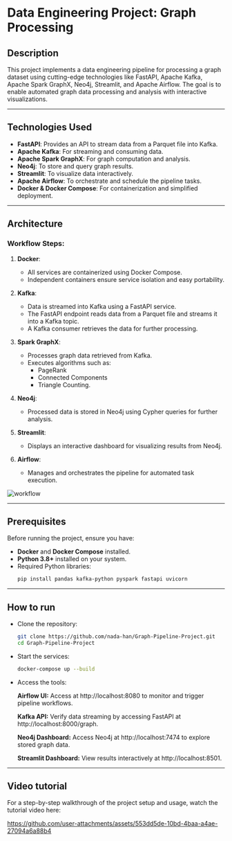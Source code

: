 # Data Engineering Project: Graph Processing

## Description
This project implements a data engineering pipeline for processing a graph dataset using cutting-edge technologies like FastAPI, Apache Kafka, Apache Spark GraphX, Neo4j, Streamlit, and Apache Airflow. The goal is to enable automated graph data processing and analysis with interactive visualizations.

---

## Technologies Used
- **FastAPI**: Provides an API to stream data from a Parquet file into Kafka.
- **Apache Kafka**: For streaming and consuming data.
- **Apache Spark GraphX**: For graph computation and analysis.
- **Neo4j**: To store and query graph results.
- **Streamlit**: To visualize data interactively.
- **Apache Airflow**: To orchestrate and schedule the pipeline tasks.
- **Docker & Docker Compose**: For containerization and simplified deployment.

---

## Architecture
### Workflow Steps:
1. **Docker**:  
   - All services are containerized using Docker Compose.
   - Independent containers ensure service isolation and easy portability.
   
2. **Kafka**:  
   - Data is streamed into Kafka using a FastAPI service.
   - The FastAPI endpoint reads data from a Parquet file and streams it into a Kafka topic.
   - A Kafka consumer retrieves the data for further processing.

3. **Spark GraphX**:  
   - Processes graph data retrieved from Kafka.
   - Executes algorithms such as:
     - PageRank
     - Connected Components
     - Triangle Counting.

4. **Neo4j**:  
   - Processed data is stored in Neo4j using Cypher queries for further analysis.

5. **Streamlit**:  
   - Displays an interactive dashboard for visualizing results from Neo4j.

6. **Airflow**:  
   - Manages and orchestrates the pipeline for automated task execution.
  
![workflow](https://github.com/user-attachments/assets/1b8ad346-f873-4b2f-b009-73ae2ab80823)

---

## Prerequisites
Before running the project, ensure you have:
- **Docker** and **Docker Compose** installed.
- **Python 3.8+** installed on your system.
- Required Python libraries:
  ```bash
  pip install pandas kafka-python pyspark fastapi uvicorn

---

## How to run
 - Clone the repository:
    ```bash
    git clone https://github.com/nada-han/Graph-Pipeline-Project.git
    cd Graph-Pipeline-Project

 - Start the services:
    ```bash
    docker-compose up --build

 - Access the tools:
   
   **Airflow UI:** Access at http://localhost:8080 to monitor and trigger pipeline workflows.
   
   **Kafka API:** Verify data streaming by accessing FastAPI at http://localhost:8000/graph.
   
   **Neo4j Dashboard:** Access Neo4j at http://localhost:7474 to explore stored graph data.
   
   **Streamlit Dashboard:** View results interactively at http://localhost:8501.

--- 

## Video tutorial
For a step-by-step walkthrough of the project setup and usage, watch the tutorial video here:

https://github.com/user-attachments/assets/553dd5de-10bd-4baa-a4ae-27094a6a88b4
